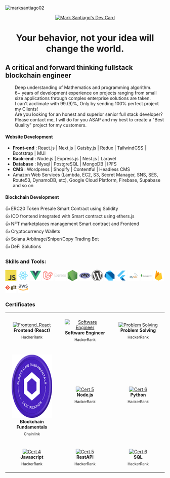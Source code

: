<p align="left"> <img src="https://komarev.com/ghpvc/?username=BTC415&label=Profile%20views&color=0e75b6&style=flat" alt="marksantiago02" /> </p>
<!-- <p align="center">
    <img width="100px" src="https://res.cloudinary.com/anuraghazra/image/upload/v1594908242/logo_ccswme.svg" align="center" alt="GitHub Readme Stats" />
</p> -->
<p align="center">
    <a href="https://app.daily.dev/marksantiago02"><img src="https://api.daily.dev/devcards/v2/ms7ca0kCo13hGskK3qKF6.png?type=default&r=ec6" width="356" alt="Mark Santiago's Dev Card"/></a>
</p>

<h1 align="center"> Your behavior, not your idea will change the world. </h1>

## A critical and forward thinking fullstack blockchain engineer

<p style = "margin-left: 30px">
Deep understanding of Mathematics and programming algorithm.<br>
6+ years of development experience on projects ranging from small size applications through complex enterprise solutions are taken.<br>
I can't acclimate with 99.(9)%, Only by sending 100% perfect project my Clients!<br>
Are you looking for an honest and superior senior full stack developer?<br>
Please contact me, I will do for you ASAP and my best to create a "Best Quality" project for my customers.
</p>

#### Website Development
- <b>Front-end</b> :  React.js | Next.js | Gatsby.js | Redux | TailwindCSS | Bootstrap | MUI
- <b>Back-end</b> : Node.js | Express.js | Nest.js | Laravel 
- <b>Database</b> : Mysql | PostgreSQL | MongoDB | IPFS
- <b>CMS</b> : Wordpress | Shopify | Contentful | Headless CMS
- Amazon Web Services (Lambda, EC2, S3, Secret Manager, SNS, SES, Route53, DynamoDB, etc), Google Cloud Platform, Firebase, Supabase and so on
  
#### Blockchain Development
👍 ERC20 Token Presale Smart Contract using Solidity <br>
👍 ICO frontend integrated with Smart contract using ethers.js <br>
👍 NFT marketplaces management Smart contract and Frontend <br>
👍 Cryptocurrency Wallets <br>
👍 Solana Arbitrage/Sniper/Copy Trading Bot <br>
👍 DeFi Solutions <br>

### Skills and Tools:

<code><img height="35" src="https://raw.githubusercontent.com/github/explore/80688e429a7d4ef2fca1e82350fe8e3517d3494d/topics/javascript/javascript.png"></code>
<code><img height="35" src="https://raw.githubusercontent.com/github/explore/80688e429a7d4ef2fca1e82350fe8e3517d3494d/topics/react/react.png"></code>
<code><img height="35" src="https://raw.githubusercontent.com/github/explore/80688e429a7d4ef2fca1e82350fe8e3517d3494d/topics/vue/vue.png"></code>
<code><img height="35" src="https://raw.githubusercontent.com/github/explore/80688e429a7d4ef2fca1e82350fe8e3517d3494d/topics/laravel/laravel.png"></code>
<code><img height="35" src="https://raw.githubusercontent.com/github/explore/80688e429a7d4ef2fca1e82350fe8e3517d3494d/topics/express/express.png"></code>
<code><img height="35" src="https://raw.githubusercontent.com/github/explore/80688e429a7d4ef2fca1e82350fe8e3517d3494d/topics/nodejs/nodejs.png"></code>
<code><img height="35" src="https://raw.githubusercontent.com/github/explore/80688e429a7d4ef2fca1e82350fe8e3517d3494d/topics/php/php.png"></code>
<code><img height="35" src="https://raw.githubusercontent.com/github/explore/80688e429a7d4ef2fca1e82350fe8e3517d3494d/topics/wordpress/wordpress.png"></code>
<code><img height="35" src="https://raw.githubusercontent.com/github/explore/80688e429a7d4ef2fca1e82350fe8e3517d3494d/topics/dart/dart.png"></code>
<code><img height="35" src="https://raw.githubusercontent.com/github/explore/80688e429a7d4ef2fca1e82350fe8e3517d3494d/topics/flutter/flutter.png"></code>
<code><img height="35" src="https://raw.githubusercontent.com/github/explore/80688e429a7d4ef2fca1e82350fe8e3517d3494d/topics/mysql/mysql.png"></code>
<code><img height="35" src="https://raw.githubusercontent.com/github/explore/80688e429a7d4ef2fca1e82350fe8e3517d3494d/topics/mongodb/mongodb.png"></code>
<code><img height="35" src="https://raw.githubusercontent.com/github/explore/80688e429a7d4ef2fca1e82350fe8e3517d3494d/topics/firebase/firebase.png"></code>
<code><img height="35" src="https://raw.githubusercontent.com/github/explore/80688e429a7d4ef2fca1e82350fe8e3517d3494d/topics/git/git.png"></code>
<code><img height="35" src="https://raw.githubusercontent.com/github/explore/80688e429a7d4ef2fca1e82350fe8e3517d3494d/topics/aws/aws.png"></code>

### Certificates

<table align="center">
  <tr>
    <td align="center" width="33%" style="padding: 20px;">
      <a href="https://www.hackerrank.com/certificates/ef9415d1759e">
        <img src="https://github.com/marksantiago02/Mark-Santiago/blob/master/frontend/public/certificates/FrontendDeveloperReact.PNG" height = "200" alt="Frontend_React"/>
      </a>
      <br/>
      <b>Frontend (React)</b>
      <br/>
      <sub>HackerRank</sub>
    </td>
    <td align="center" width="33%" style="padding: 20px;">
      <a href="https://www.hackerrank.com/certificates/3b73e30d28a6">
        <img src="https://github.com/marksantiago02/Mark-Santiago/blob/master/frontend/public/certificates/SoftwareEngineer.PNG" height = "200" alt="Software Engineer"/>
      </a>
      <br/>
      <b>Software Engineer</b>
      <br/>
      <sub>HackerRank</sub>
    </td>
    <td align="center" width="33%" style="padding: 20px;">
      <a href="https://www.hackerrank.com/certificates/e7831b1fdb11">
        <img src="https://github.com/marksantiago02/Mark-Santiago/blob/master/frontend/public/certificates/ProblemSolvingIntermediate.PNG" height = "200" alt="Problem Solving"/>
      </a>
      <br/>
      <b>Problem Solving</b>
      <br/>
      <sub>HackerRank</sub>
    </td>
  </tr>
  <tr>
    <td align="center" width="33%" style="padding: 20px;">
      <a href="https://www.credly.com/badges/d67fd917-1f71-4df2-86fe-5a61935a75ac/public_url">
        <img src="https://github.com/marksantiago02/Mark-Santiago/blob/master/frontend/public/certificates/blockchain-fundamentals-certification.png" height = "200" alt="Cert 4"/>
      </a>
      <br/>
      <b>Blockchain Fundamentals</b>
      <br/>
      <sub>Chainlink</sub>
    </td>
    <td align="center" width="33%" style="padding: 20px;">
      <a href="https://www.hackerrank.com/certificates/388034a6e711">
        <img src="https://github.com/marksantiago02/Mark-Santiago/blob/master/frontend/public/certificates/NodejsIntermediate.PNG" height = "200" alt="Cert 5"/>
      </a>
      <br/>
      <b>Node.js</b>
      <br/>
      <sub>HackerRank</sub>
    </td>
    <td align="center" width="33%" style="padding: 20px;">
      <a href="https://www.hackerrank.com/certificates/462373ead5b1">
        <img src="https://github.com/marksantiago02/Mark-Santiago/blob/master/frontend/public/certificates/PythonBasic.PNG" height = "200" alt="Cert 6"/>
      </a>
      <br/>
      <b>Python</b>
      <br/>
      <sub>HackerRank</sub>
    </td>
  </tr>
  <tr>
    <td align="center" width="33%" style="padding: 20px;">
      <a href="https://www.hackerrank.com/certificates/02d60d597eb2">
        <img src="https://github.com/marksantiago02/Mark-Santiago/blob/master/frontend/public/certificates/JavascriptIntermediate.PNG" height = "200" alt="Cert 4"/>
      </a>
      <br/>
      <b>Javascript</b>
      <br/>
      <sub>HackerRank</sub>
    </td>
    <td align="center" width="33%" style="padding: 20px;">
      <a href="https://www.hackerrank.com/certificates/98FA1416141C">
        <img src="https://github.com/marksantiago02/Mark-Santiago/blob/master/frontend/public/certificates/RestAPIIntermediate.PNG" height = "200" alt="Cert 5"/>
      </a>
      <br/>
      <b>RestAPI</b>
      <br/>
      <sub>HackerRank</sub>
    </td>
    <td align="center" width="33%" style="padding: 20px;">
      <a href="https://www.hackerrank.com/certificates/0EAE5B50AC8B">
        <img src="https://github.com/marksantiago02/Mark-Santiago/blob/master/frontend/public/certificates/SQLAdvanced.PNG" height = "200" alt="Cert 6"/>
      </a>
      <br/>
      <b>SQL</b>
      <br/>
      <sub>HackerRank</sub>
    </td>
  </tr>
</table>
<!--
<p align="center">
    <img src="https://github-profile-trophy.vercel.app/?username=marksantiago02&row=3&column=7&theme=gruvbox&margin-w=15&margin-h=15" />
</p>

<p align="center">
  <a href="https://github.com/marksantiago02?tab=repositories">
    <img src="https://github-readme-stats-one-bice.vercel.app/api?username=marksantiago02&theme=gotham&show_icons=true&count_private=true&hide_border=true&role=OWNER,ORGANIZATION_MEMBER,COLLABORATOR"  width="48%" alt="@marksantiago02's github-readme-stats"/>
  </a>
    
  <a href="https://github.com/marksantiago02?tab=stars">
    <img src="https://github-readme-streak-stats.herokuapp.com?user=marksantiago02&theme=gotham&hide_border=true&date_format=M%20j%5B%2C%20Y%5D"  width="48%" alt="@marksantiago02's github-readme-streak-stats"/>
  </a>
</p>
<p align="center">
    <a href="https://wakatime.com/@marksantiago02">
        <img src="https://github-readme-activity-graph.vercel.app/graph?username=marksantiago02&theme=react-dark&hide_border=true&hide_title=false&area=true&custom_title=Total%20contribution%20graph%20in%20all%20repo" width="95%" alt="activity graph">
    </a>
</p>
-->
